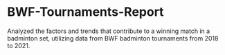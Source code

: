 # BWF-Tournaments-Report
Analyzed the factors and trends that contribute to a winning match in a badminton set, utilizing data from BWF
badminton tournaments from 2018 to 2021.
